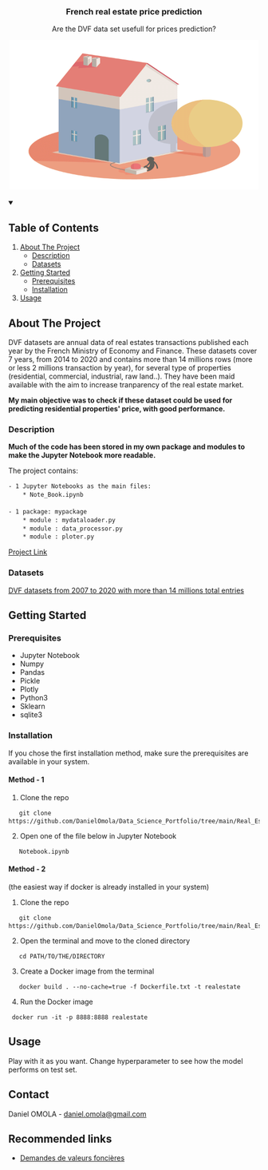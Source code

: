 <!--
[![Contributors][contributors-shield]][contributors-url]
[![Forks][forks-shield]][forks-url]
[![Stargazers][stars-shield]][stars-url]
[![Issues][issues-shield]][issues-url]
[![MIT License][license-shield]][license-url]
[![LinkedIn][linkedin-shield]][linkedin-url]
 -->


<!-- PROJECT LOGO -->
<br />
<h3 align="center">French real estate price prediction</h3>
<p align="center">Are the DVF data set usefull for prices prediction?</p>
<p align="center">
  <a href="https://executive-education.dauphine.psl.eu/formations/executive-master-diplome-universite/ia-science-donnees" target="_blank">
    <img src="images/image_1.gif" alt="Logo" width="500" height="300">
  </a>




<!-- TABLE OF CONTENTS -->
<details open="open">
  <summary><h2> Table of Contents</h2></summary>
  <ol>
    <li>
      <a href="#about-the-project">About The Project</a>
      <ul>
        <li><a href="#description">Description</a></li>
      </ul>
      <ul>
        <li><a href="#datasets">Datasets</a></li>
      </ul>
    </li>
    <li>
      <a href="#getting-started">Getting Started</a>
      <ul>
        <li><a href="#prerequisites">Prerequisites</a></li>
        <li><a href="#installation">Installation</a></li>
      </ul>
    </li>
    <li><a href="#usage">Usage</a></li>

  </ol>
</details>



<!-- ABOUT THE PROJECT -->
## About The Project
  
DVF datasets are annual data of real estates transactions published each year by the French Ministry of Economy and Finance. These datasets cover
7 years, from 2014 to 2020 and contains more than 14 millions rows (more or less 2 millions transaction by year), for several type of properties (residential, commercial, industrial, raw land..). 
They have been maid available with the aim to increase tranparency of the real estate market.  

**My main objective was to check if these dataset could be used for predicting residential properties' price, with good performance.**


### Description
**Much of the code has been stored in my own package and modules to make the Jupyter Notebook more readable.**


The project contains:

```sh
- 1 Jupyter Notebooks as the main files:
	* Note_Book.ipynb
	
- 1 package: mypackage
	* module : mydataloader.py
	* module : data_processor.py	
	* module : ploter.py	
```




<a href="https://github.com/DanielOmola/Data_Science_Portfolio/tree/main/Real_Estate_Price_Prediction" target="_blank">Project Link</a>
	

### Datasets

<a href="https://www.data.gouv.fr/fr/datasets/demandes-de-valeurs-foncieres/" target="_blank">DVF datasets from 2007 to 2020 with more than 14 millions total entries</a>

<!-- GETTING STARTED -->
## Getting Started


### Prerequisites
*  Jupyter Notebook
*  Numpy
*  Pandas
*  Pickle
*  Plotly
*  Python3
*  Sklearn
*  sqlite3


### Installation

If you chose the first installation method, make sure the prerequisites are available in your system.

#### Method - 1
1. Clone the repo
```JS
   git clone https://github.com/DanielOmola/Data_Science_Portfolio/tree/main/Real_Estate_Price_Prediction
```
2. Open one of the file below in Jupyter Notebook
```JS
   Notebook.ipynb
```
<!-- -->

#### Method - 2
(the easiest way if docker is already installed in your system)
1. Clone the repo
```JS
   git clone https://github.com/DanielOmola/Data_Science_Portfolio/tree/main/Real_Estate_Price_Prediction
```
2. Open the terminal and move to the cloned directory 
```JS
   cd PATH/TO/THE/DIRECTORY
```
3. Create a Docker image from the terminal
```JS
   docker build . --no-cache=true -f Dockerfile.txt -t realestate
```
4. Run the Docker image
```JS
 docker run -it -p 8888:8888 realestate
```



<!-- USAGE EXAMPLES -->
## Usage

Play with it as you want. Change hyperparameter to see how the model performs on test set.


<!-- CONTACT -->
## Contact

Daniel OMOLA - daniel.omola@gmail.com


<!-- Recommended links -->
## Recommended links

* <a href="https://www.data.gouv.fr/fr/datasets/demandes-de-valeurs-foncieres/" target="_blank">Demandes de valeurs foncières</a>